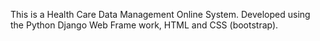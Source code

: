 This is a Health Care Data Management Online System. Developed using the Python Django Web Frame work, HTML and CSS (bootstrap).
